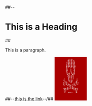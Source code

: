 <!DOCTYPE html>
<html>
<head>
<title>ranit</title>
</head>
<body>

##--<h1>This is a Heading</h1>
##<p>This is a paragraph.</p>
##--<a href="https://www.google.com">this is the link</a>--/##
<img src="https://github.com/Dark70rd/Darklord.blog.github.io/blob/master-branch/docs/petya_windows.png?raw=true" alt="darkload" width="104" height="142">

</body>
</html>
